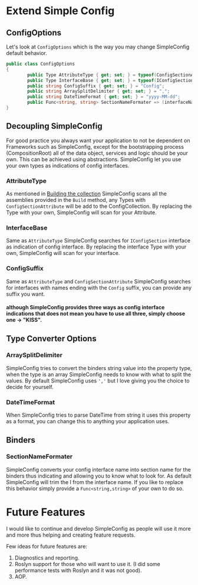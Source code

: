 ﻿# Extend Simple Config
## ConfigOptions
Let's look at `ConfigOptions` which is the way you may change SimpleConfig default behavior.

````C#
public class ConfigOptions
{
		public Type AttributeType { get; set; } = typeof(ConfigSectionAttribute);
		public Type InterfaceBase { get; set; } = typeof(IConfigSection);
		public string ConfigSuffix { get; set; } = "Config";
		public string ArraySplitDelimiter { get; set; } = ",";
		public string DateTimeFormat { get; set; } = "yyyy-MM-dd";
		public Func<string, string> SectionNameFormater => (interfaceName) => interfaceName.Trim('I');
}
````

## Decoupling SimpleConfig
For good practice you always want your application to not be dependent on Frameworks such as SimpleConfig, except for the bootstrapping process (CompositionRoot) all of the data object, services and logic should be your own. This can be achieved using abstractions. SimpleConfig let you use your own types as indications of config interfaces.

### AttributeType
As mentioned in [Building the collection]() SimpleConfig scans all the assemblies provided in the `Build` method, any Types with `ConfigSectionAttribute` will be add to the ConfigCollection. By replacing the Type with your own, SimpleConfig will scan for your Attribute.

### InterfaceBase
Same as `AttributeType` SimpleConfig searches for `IConfigSection` interface as indication of config interface. By replacing the interface Type with your own, SimpleConfig will scan for your interface.

### ConfigSuffix
Same as `AttributeType` and `ConfigSectionAttribute` SimpleConfig searches for interfaces with names ending with the `Config` suffix, you can provide any suffix you want.

#### although SimpleConfig provides three ways as config interface indications that does not mean you have to use all three, simply choose one -> "KISS".

## Type Converter Options

### ArraySplitDelimiter 
SimpleConfig tries to convert the binders string value into the property type, when the type is an array SimpleConfig needs to know with what to split the values. By default SimpleConfig uses `','` but I love giving you the choice to decide for yourself.

### DateTimeFormat
When SimpleConfig tries to parse DateTime from string it uses this property as a format, you can change this to anything your application uses.

## Binders

### SectionNameFormater
SimpleConfig converts your config interface name into section name for the binders thus indicating and allowing you to know what to look for. As default SimpleConfig will trim the I from the interface name. If you like to replace this behavior simply provide a `Func<string,string>` of your own to do so.

# Future Features

I would like to continue and develop SimpleConfig as people will use it more and more thus helping and creating feature requests.

Few ideas for future features are:  
1. Diagnostics and reporting.
2. Roslyn support for those who will want to use it. (I did some performance tests with Roslyn and it was not good).
3. AOP.
